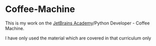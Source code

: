 # Coffee-Machine

This is my work on the [JetBrains Academy](https://hyperskill.org/)/Python Developer - Coffee Machine.

I have only used the material which are covered in that curriculum only
